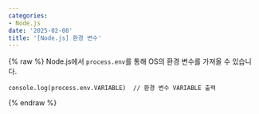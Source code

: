 ```yaml
---
categories:
- Node.js
date: '2025-02-08'
title: '[Node.js] 환경 변수'
---
```


{% raw %}
Node.js에서 `process.env`를 통해 OS의 환경 변수를 가져올 수 있습니다.

```
console.log(process.env.VARIABLE)  // 환경 변수 VARIABLE 출력
```
{% endraw %}
